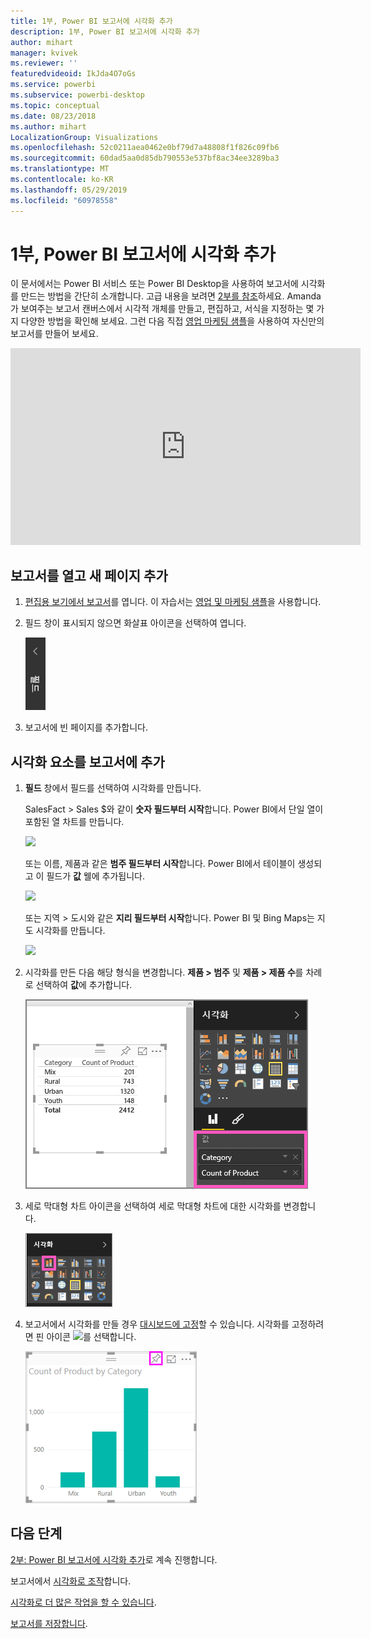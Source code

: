 ```yaml
---
title: 1부, Power BI 보고서에 시각화 추가
description: 1부, Power BI 보고서에 시각화 추가
author: mihart
manager: kvivek
ms.reviewer: ''
featuredvideoid: IkJda4O7oGs
ms.service: powerbi
ms.subservice: powerbi-desktop
ms.topic: conceptual
ms.date: 08/23/2018
ms.author: mihart
LocalizationGroup: Visualizations
ms.openlocfilehash: 52c0211aea0462e0bf79d7a48808f1f826c09fb6
ms.sourcegitcommit: 60dad5aa0d85db790553e537bf8ac34ee3289ba3
ms.translationtype: MT
ms.contentlocale: ko-KR
ms.lasthandoff: 05/29/2019
ms.locfileid: "60978558"
---
```

# <a name="part-i-add-visualizations-to-a-power-bi-report"></a>1부, Power BI 보고서에 시각화 추가
이 문서에서는 Power BI 서비스 또는 Power BI Desktop을 사용하여 보고서에 시각화를 만드는 방법을 간단히 소개합니다.  고급 내용을 보려면 [2부를 참조](power-bi-report-add-visualizations-ii.md)하세요. Amanda가 보여주는 보고서 캔버스에서 시각적 개체를 만들고, 편집하고, 서식을 지정하는 몇 가지 다양한 방법을 확인해 보세요. 그런 다음 직접 [영업 마케팅 샘플](../sample-datasets.md)을 사용하여 자신만의 보고서를 만들어 보세요.

<iframe width="560" height="315" src="https://www.youtube.com/embed/IkJda4O7oGs" frameborder="0" allowfullscreen></iframe>


## <a name="open-a-report-and-add-a-new-page"></a>보고서를 열고 새 페이지 추가
1. [편집용 보기에서 보고서](../consumer/end-user-reading-view.md)를 엽니다. 이 자습서는 [영업 및 마케팅 샘플](../sample-datasets.md)을 사용합니다.
2. 필드 창이 표시되지 않으면 화살표 아이콘을 선택하여 엽니다. 
   
   ![](media/power-bi-report-add-visualizations-i/pbi_nancy_fieldsfiltersarrow.png)
3. 보고서에 빈 페이지를 추가합니다.

## <a name="add-visualizations-to-the-report"></a>시각화 요소를 보고서에 추가
1. **필드** 창에서 필드를 선택하여 시각화를 만듭니다.  
   
   SalesFact > Sales $와 같이 **숫자 필드부터 시작**합니다. Power BI에서 단일 열이 포함된 열 차트를 만듭니다.
   
   ![](media/power-bi-report-add-visualizations-i/pbi_onecolchart.png)
   
   또는 이름, 제품과 같은 **범주 필드부터 시작**합니다. Power BI에서 테이블이 생성되고 이 필드가 **값** 웰에 추가됩니다.
   
   ![](media/power-bi-report-add-visualizations-i/pbi_agif_createchart3.gif)
   
   또는 지역 > 도시와 같은 **지리 필드부터 시작**합니다. Power BI 및 Bing Maps는 지도 시각화를 만듭니다.
   
   ![](media/power-bi-report-add-visualizations-i/power-bi-map.png)
2. 시각화를 만든 다음 해당 형식을 변경합니다. **제품 > 범주** 및 **제품 > 제품 수**를 차례로 선택하여 **값**에 추가합니다.
   
   ![](media/power-bi-report-add-visualizations-i/part1table1.png)
3. 세로 막대형 차트 아이콘을 선택하여 세로 막대형 차트에 대한 시각화를 변경합니다.
   
   ![](media/power-bi-report-add-visualizations-i/part1converttocolumn.png)
4. 보고서에서 시각화를 만들 경우 [대시보드에 고정](../service-dashboard-pin-tile-from-report.md)할 수 있습니다. 시각화를 고정하려면 핀 아이콘 ![](media/power-bi-report-add-visualizations-i/pinnooutline.png)를 선택합니다.
   
   ![](media/power-bi-report-add-visualizations-i/part1pin1.png)
  

## <a name="next-steps"></a>다음 단계
 [2부: Power BI 보고서에 시각화 추가](power-bi-report-add-visualizations-ii.md)로 계속 진행합니다.
   
   보고서에서 [시각화로 조작](../consumer/end-user-reading-view.md)합니다.
   
   [시각화로 더 많은 작업을 할 수 있습니다](power-bi-report-visualizations.md).
   
   [보고서를 저장합니다](../service-report-save.md).
